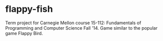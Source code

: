 # flappy-fish
Term project for Carnegie Mellon course 15-112: Fundamentals of Programming and Computer Science Fall '14. 
Game similar to the popular game Flappy Bird.
